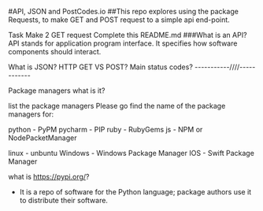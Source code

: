 #API, JSON and PostCodes.io
##This repo explores using the package Requests, to make GET and POST request to a simple api end-point.

Task
Make 2 GET request
Complete this README.md
###What is an API?
API stands for application program interface. It specifies how software components should interact.

What is JSON?
HTTP GET VS POST?
Main status codes?
-----------////------------

Package managers
what is it?

list the package managers
Please go find the name of the package managers for:

python - PyPM
pycharm - PIP 
ruby - RubyGems
js - NPM or NodePacketManager

linux - unbuntu
Windows - Windows Package Manager 
IOS - Swift Package Manager


what is https://pypi.org/?
* It is a repo of software for the Python language; package authors use it to distribute their software. 